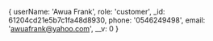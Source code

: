{
userName: 'Awua Frank',
role: 'customer',
\_id: 61204cd21e5b7c1fa48d8930,
phone: '0546249498',
email: 'awuafrank@yahoo.com',
\_\_v: 0
}
